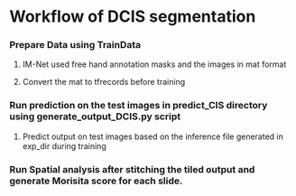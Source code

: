 
# Workflow of DCIS segmentation

### Prepare Data using TrainData

1. IM-Net used free hand annotation masks and the images in mat format

2. Convert the mat to tfrecords before training




### Run prediction on the test images in predict_CIS directory using generate_output_DCIS.py script

1. Predict output on test images based on the inference file generated in exp_dir during training

### Run Spatial analysis after stitching the tiled output and generate Morisita score for each slide.
